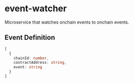 # event-watcher
Microservice that watches onchain events to onchain events.

## Event Definition
```ts
[
  {
    chainId: number,
    contractAddress: string,
    event: string
  }
]
```

